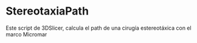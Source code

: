 # StereotaxiaPath
Este script de 3DSlicer, calcula el path de una cirugía estereotáxica 
con el marco Micromar
